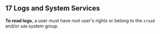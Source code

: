 ## 17 Logs and System Services

**To read logs**, a user must have root user's rights or belong to the `xroad` and/or `adm` system group.